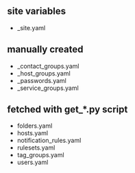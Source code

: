 ## site variables
- _site.yaml

## manually created
- _contact_groups.yaml
- _host_groups.yaml
- _passwords.yaml
- _service_groups.yaml

## fetched with get_*.py script
- folders.yaml
- hosts.yaml
- notification_rules.yaml
- rulesets.yaml
- tag_groups.yaml
- users.yaml
